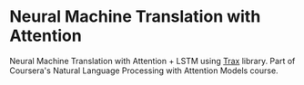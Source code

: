 # Neural Machine Translation with Attention
Neural Machine Translation with Attention + LSTM using [Trax](https://github.com/google/trax) library. Part of Coursera's Natural Language Processing with Attention Models course.

